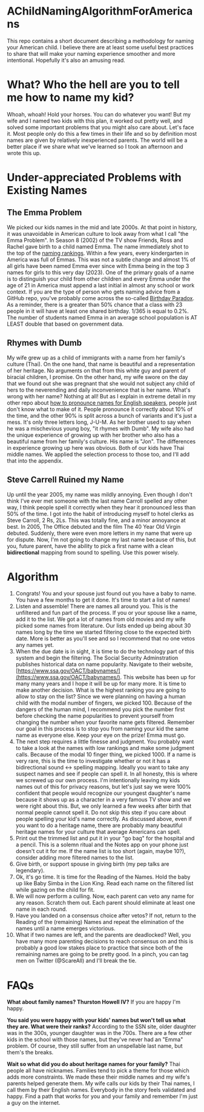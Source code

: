 # AChildNamingAlgorithmForAmericans
This repo contains a short document describing a methodology for naming your American child.
I believe there are at least some useful best practices to share that will make your naming experience smoother and more intentional.
Hopefully it's also an amusing read.

# What? Who the hell are you to tell me how to name my kid?
Whoah, whoah!  Hold your horses.   You can do whatever you want!  But my wife and I named two kids with this plan, it worked out pretty well, and solved some important problems that you might also care about. Let's face it. Most people only do this a few times in their life and so by definition most names are given by relatively inexperienced parents. The world will be a better place if we share what we've learned so I took an afternoon and wrote this up.

# Under-appreciated Problems with Existing Names

## The Emma Problem
We picked our kids names in the mid and late 2000s. At that point in history, it was unavoidable in American culture to look away from what I call "the Emma Problem".  In Season 8 (2002) of the TV show Friends, Ross and Rachel gave birth to a child named Emma. The name immediately shot to the top of the [naming rankings](https://www.ssa.gov/OACT/babynames/).  Within a few years, every kindergarten in America was full of Emmas. This was not a subtle change and almost 1% of all girls have been named Emma ever since with Emma being in the top 3 names for girls to this very day (2023).  One of the primary goals of a name is to distinguish your child from other children and every Emma under the age of 21 in America must append a last initial in almost any school or work context.  If you are the type of person who gets naming advice from a GitHub repo, you've probably come across the so-called [Birthday Paradox](https://en.wikipedia.org/wiki/Birthday_problem).  As a reminder, there is a greater than 50% chance that a class with 23 people in it will have at least one shared birthday.  1/365 is equal to 0.2%.  The number of students named Emma in an average school population is AT LEAST double that based on government data.

## Rhymes with Dumb
My wife grew up as a child of immigrants with a name from her family's culture (Thai). On the one hand, that name is beautiful and a representation of her heritage. No arguments on that from this white guy and parent of biracial children, I promise. On the other hand, my wife swore on the day that we found out she was pregnant that she would not subject any child of hers to the neverending and daily inconvenience that is her name. What's wrong with her name? Nothing at all! But as I explain in extreme detail in my other repo about [how to pronounce names for English speakers](https://github.com/SteveMCarroll/PronouncingNamesForEnglishSpeakers), people just don't know what to make of it. People pronounce it correctly about 10% of the time, and the other 90% is split across a bunch of variants and it's just a mess. It's only three letters long, J-U-M.  As her brother used to say when he was a mischevious young boy, "it rhymes with Dumb". My wife also had the unique experience of growing up with her brother who also has a beautiful name from her family's culture. His name is "Jon". The differences in experience growing up here was obvious. Both of our kids have Thai middle names. We applied the selection process to those too, and I'll add that into the appendix.

## Steve Carr**e**ll Ruined my Name
Up until the year 2005, my name was mildly annoying. Even though I don't think I've ever met someone with the last name Carroll spelled any other way, I think people spell it correctly when they hear it pronounced less than 50% of the time.  I got into the habit of introducing myself to hotel clerks as Steve Carroll, 2 Rs, 2Ls.  This was totally fine, and a minor annoyance at best.  In 2005, The Office debuted and the film The 40 Year Old Virgin debuted.  Suddenly, there were even more letters in my name that were up for dispute. Now, I'm not going to change my last name because of this, but you, future parent, have the ability to pick a first name with a clean **bidirectional** mapping from sound to spelling.  Use this power wisely.

# Algorithm

1. Congrats! You and your spouse just found out you have a baby to name.  You have a few months to get it done.  It's time to start a list of names!
2. Listen and assemble!  There are names all around you.  This is the unfiltered and fun part of the process.  If you or your spouse like a name, add it to the list.  We got a lot of names from old movies and my wife picked some names from literature.  Our lists ended up being about 30 names long by the time we started filtering close to the expected birth date.  More is better as you'll see and so I recommend that no one vetos any names yet.
3. When the due date is in sight, it is time to do the technology part of this system and begin the filtering. The Social Security Adminstration publishes historical data on name popularity. Navigate to their website, [https://www.ssa.gov/OACT/babynames/](https://www.ssa.gov/OACT/babynames/).  This website has been up for many many years and I hope it will be up for many more.  It is time to make another decision. What is the highest ranking you are going to allow to stay on the list? Since we were planning on having a human child with the modal number of fingers, we picked 100. Because of the dangers of the human mind, I recommend you pick the number first before checking the name popularities to prevent yourself from changing the number when your favorite name gets filtered. Remember our goal in this process is to stop you from naming your kid the same name as everyone else. Keep your eye on the prize!  Emma must go.
4. The next step requires a little finesse and judgment.  You probably want to take a look at the names with low rankings and make some judgment calls.  Because of the modal 10 finger thing, we picked 1000.  If a name is very rare, this is the time to investigate whether or not it has a bidirectional sound <-> spelling mapping.  Ideally you want to take any suspect names and see if people can spell it. In all honesty, this is where we screwed up our own process.  I'm intentionally leaving my kids names out of this for privacy reasons, but let's just say we were 100% confident that people would recognize our youngest daughter's name because it shows up as a character in a very famous TV show and we were right about this. But, we only learned a few weeks after birth that normal people cannot spell it. Do not skip this step if you care about people spelling your kid's name correctly.  As discussed above, even if you want to do a heritage name, there are probably many beautiful heritage names for your culture that average Americans can spell.
5. Print out the trimmed list and put it in your "go bag" for the hospital and a pencil. This is a solemn ritual and the Notes app on your phone just doesn't cut it for me. If the name list is too short (again, maybe 10?), consider adding more filtered names to the list.
6. Give birth, or support spouse in giving birth (my pep talks are legendary).
7. Ok, it's go time. It is time for the Reading of the Names. Hold the baby up like Baby Simba in the Lion King. Read each name on the filtered list while gazing on the child for fit.
8. We will now perform a culling. Now, each parent can veto any name for any reason.  Scratch them out.  Each parent should eliminate at least one name in each round.
9. Have you landed on a consensus choice after vetos?   If not, return to the Reading of the (remaining) Names and repeat the elimination of the names until a name emerges victorious.  
10. What if two names are left, and the parents are deadlocked?  Well, you have many more parenting decisions to reach consensus on and this is probably a good low stakes place to practice that since both of the remaining names are going to be pretty good. In a pinch, you can tag men on Twitter (@ScareAll) and I'll break the tie.

# FAQs

**What about family names?  Thurston Howell IV?**
If you are happy I'm happy.  

**You said you were happy with your kids' names but won't tell us what they are.  What were their ranks?**
According to the SSN site, older daughter was in the 300s, younger daughter was in the 700s. 
There are a few other kids in the school with those names, but they've never had an "Emma" problem.
Of course, they still suffer from an unspellable last name, but them's the breaks.

**Wait so what did you do about heritage names for your family?**
Thai people all have nicknames.  Families tend to pick a theme for those which adds more constraints.  We made these their middle names and my wife's parents helped generate them. My wife calls our kids by their Thai names, I call them by their English names. Everybody in the story feels validated and happy. Find a path that works for you and your family and remember I'm just a guy on the internet.

